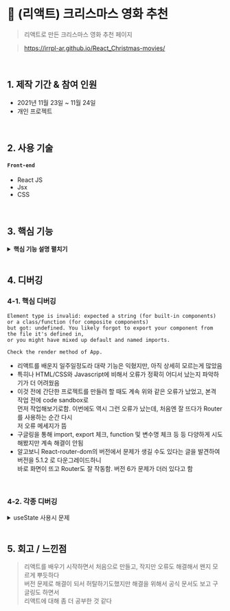 # :pushpin: (리액트) 크리스마스 영화 추천
>리액트로 만든 크리스마스 영화 추천 페이지

>https://irrpl-ar.github.io/React_Christmas-movies/

</br>

## 1. 제작 기간 & 참여 인원
- 2021년 11월 23일 ~ 11월 24일
- 개인 프로젝트

</br>

## 2. 사용 기술
#### `Front-end`
  - React JS
  - Jsx
  - CSS

</br>

## 3. 핵심 기능

<details>
<summary><b>핵심 기능 설명 펼치기</b></summary>
<div markdown="1">

### SPA
- 싱글 페이지 어플리케이션 구현을 위해 Router를 사용하였습니다
- 각 영화 포스터 또는 제목을 클릭하면 해당 페이지로 연결되도록 하였습니다

### 나의 평점 매기기
- useState를 사용하여 간단히 영화에 대한 개인적인 평점을 매겨볼 수 있도록 했습니다

</div>
</details>

</br>

## 4. 디버깅
### 4-1. 핵심 디버깅

```
Element type is invalid: expected a string (for built-in components) or a class/function (for composite components)
but got: undefined. You likely forgot to export your component from the file it's defined in,
or you might have mixed up default and named imports.

Check the render method of App.
```

* 리액트를 배운지 일주일정도라 대략 기능은 익혔지만, 아직 상세히 모르는게 많았음
* 특히나 HTML/CSS와 Javascript에 비해서 오류가 정확히 어디서 났는지 파악하기가 더 어려웠음
* 이것 전에 간단한 프로젝트를 만들려 할 때도 계속 위와 같은 오류가 났었고, 본격 작업 전에 code sandbox로   
먼저 작업해보기로함. 이번에도 역시 그런 오류가 났는데, 처음엔 잘 뜨다가 Router를 사용하는 순간 다시   
저 오류 메세지가 뜸
* 구글링을 통해 import, export 체크, function 및 변수명 체크 등 등 다양하게 시도해봤지만 계속 해결이 안됨
* 알고보니 React-router-dom의 버전에서 문제가 생길 수도 있다는 글을 발견하여 버전을 5.1.2 로 다운그레이드하니   
바로 화면이 뜨고 Router도 잘 작동함. 버전 6가 문제가 더러 있다고 함

</br>


### 4-2. 각종 디버깅
<details>
<summary>useState 사용시 문제</summary>
<div markdown="1">
- 맨 처음에 return 부분에 평점을 임의로 0으로 두고, useState를 사용했더니 작동 안함
- 초기값 0을 줬으니 0 대신 {num} 을 넣자 숫자가 변하며 작동함

```
  return(
  <div>
    <h2>나의 평점은?</h2>
    <h2>{num}</h2>
    <div className="btn">
      <button onClick={onUp} className="up">Up!</button>
      <button onClick={onDown}>Down!</button>
    </div>
  </div>
```

</div>
</details>

</br>

## 5. 회고 / 느낀점
> 리액트를 배우기 시작하면서 처음으로 만들고, 작지만 오류도 해결해서 왠지 모르게 뿌듯하다   
버전 문제로 해결이 되서 허탈하기도했지만 해결을 위해서 공식 문서도 보고 구글링도 하면서   
리액트에 대해 좀 더 공부한 것 같다


